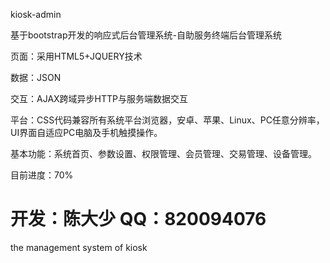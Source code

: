 kiosk-admin

基于bootstrap开发的响应式后台管理系统-自助服务终端后台管理系统

页面：采用HTML5+JQUERY技术

数据：JSON

交互：AJAX跨域异步HTTP与服务端数据交互

平台：CSS代码兼容所有系统平台浏览器，安卓、苹果、Linux、PC任意分辨率，UI界面自适应PC电脑及手机触摸操作。

基本功能：系统首页、参数设置、权限管理、会员管理、交易管理、设备管理。

目前进度：70%

开发：陈大少
QQ：820094076
===========

the management system of kiosk
